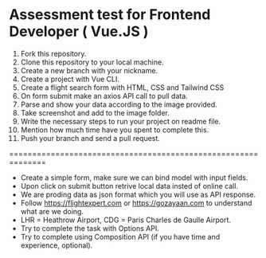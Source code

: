 # Assessment test for Frontend Developer ( Vue.JS )

1. Fork this repository.
2. Clone this repository to your local machine.
3. Create a new branch with your nickname.
4. Create a project with Vue CLI.
5. Create a flight search form with HTML, CSS and Tailwind CSS
6. On form submit make an axios API call to pull data.
7. Parse and show your data according to the image provided.
8. Take screenshot and add to the image folder.
9. Write the necessary steps to run your project on readme file.
10. Mention how much time have you spent to complete this.
11. Push your branch and send a pull request.

==============================================================

-   Create a simple form, make sure we can bind model with input fields.
-   Upon click on submit button retrive local data insted of online call.
-   We are proding data as json format which you will use as API response.
-   Follow https://flightexpert.com or https://gozayaan.com to understand what are we doing.
-   LHR = Heathrow Airport, CDG = Paris Charles de Gaulle Airport.
-   Try to complete the task with Options API.
-   Try to complete using Composition API (if you have time and experience, optional).
